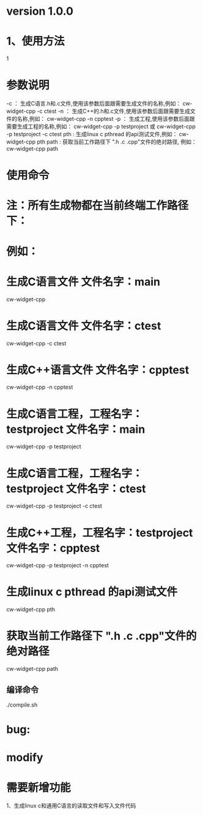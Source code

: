 # version 1.0.0
# 1、使用方法
1

# 参数说明
-c ： 生成C语言.h和.c文件,使用该参数后面跟需要生成文件的名称,例如： cw-widget-cpp -c ctest
-n ： 生成C++的.h和.c文件,使用该参数后面跟需要生成文件的名称,例如： cw-widget-cpp -n cpptest
-p ： 生成工程,使用该参数后面跟需要生成工程的名称,例如： cw-widget-cpp -p testproject 或 cw-widget-cpp -p testproject -c ctest
pth : 生成linux c pthread 的api测试文件,例如： cw-widget-cpp pth
path : 获取当前工作路径下 ".h .c .cpp"文件的绝对路径, 例如： cw-widget-cpp path
# 使用命令
# 注：所有生成物都在当前终端工作路径下：

# 例如：
# 生成C语言文件 文件名字：main
cw-widget-cpp

# 生成C语言文件 文件名字：ctest
cw-widget-cpp -c ctest

# 生成C++语言文件 文件名字：cpptest
cw-widget-cpp -n cpptest

# 生成C语言工程，工程名字：testproject 文件名字：main
cw-widget-cpp -p testproject

# 生成C语言工程，工程名字：testproject 文件名字：ctest
cw-widget-cpp -p testproject -c ctest

# 生成C++工程，工程名字：testproject 文件名字：cpptest
cw-widget-cpp -p testproject -n cpptest

# 生成linux c pthread 的api测试文件
cw-widget-cpp pth

# 获取当前工作路径下 ".h .c .cpp"文件的绝对路径
cw-widget-cpp path


## 编译命令
./compile.sh


# bug:


# modify


# 需要新增功能
1、生成linux c和通用C语言的读取文件和写入文件代码

